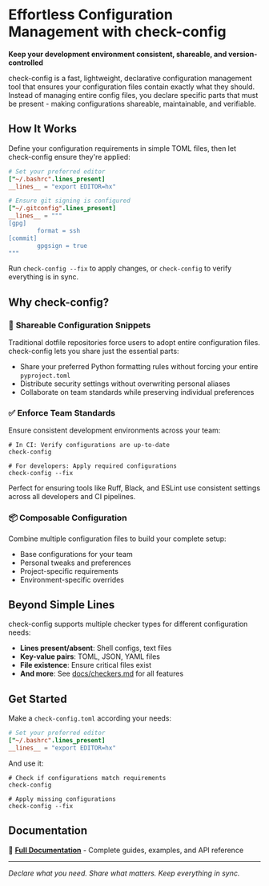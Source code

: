 # Effortless Configuration Management with check-config

**Keep your development environment consistent, shareable, and version-controlled**

check-config is a fast, lightweight, declarative configuration management tool that ensures your configuration files
contain exactly what they should. Instead of managing entire config files,
you declare specific parts that must be present - making configurations shareable, maintainable, and verifiable.

## How It Works

Define your configuration requirements in simple TOML files, then let check-config ensure they're applied:

```toml
# Set your preferred editor
["~/.bashrc".lines_present]
__lines__ = "export EDITOR=hx"
```

```toml
# Ensure git signing is configured
["~/.gitconfig".lines_present]
__lines__ = """
[gpg]
        format = ssh
[commit]
        gpgsign = true
"""
```

Run `check-config --fix` to apply changes, or `check-config` to verify everything is in sync.

## Why check-config?

### 🔧 **Shareable Configuration Snippets**

Traditional dotfile repositories force users to adopt entire configuration files. check-config lets you share just the essential parts:
- Share your preferred Python formatting rules without forcing your entire `pyproject.toml`
- Distribute security settings without overwriting personal aliases
- Collaborate on team standards while preserving individual preferences

### ✅ **Enforce Team Standards**

Ensure consistent development environments across your team:

```shell
# In CI: Verify configurations are up-to-date
check-config

# For developers: Apply required configurations  
check-config --fix
```

Perfect for ensuring tools like Ruff, Black, and ESLint use consistent settings across all developers and CI pipelines.

### 📦 **Composable Configuration**

Combine multiple configuration files to build your complete setup:
- Base configurations for your team
- Personal tweaks and preferences  
- Project-specific requirements
- Environment-specific overrides

## Beyond Simple Lines

check-config supports multiple checker types for different configuration needs:
- **Lines present/absent**: Shell configs, text files
- **Key-value pairs**: TOML, JSON, YAML files
- **File existence**: Ensure critical files exist
- **And more**: See [docs/checkers.md](docs/checkers.md) for all features

## Get Started

Make a `check-config.toml` according your needs:

```toml
# Set your preferred editor
["~/.bashrc".lines_present]
__lines__ = "export EDITOR=hx"
```

And use it:

```shell
# Check if configurations match requirements
check-config

# Apply missing configurations
check-config --fix
```

## Documentation

📖 **[Full Documentation](https://check-config.readthedocs.io)** - Complete guides, examples, and API reference

---

*Declare what you need. Share what matters. Keep everything in sync.*
